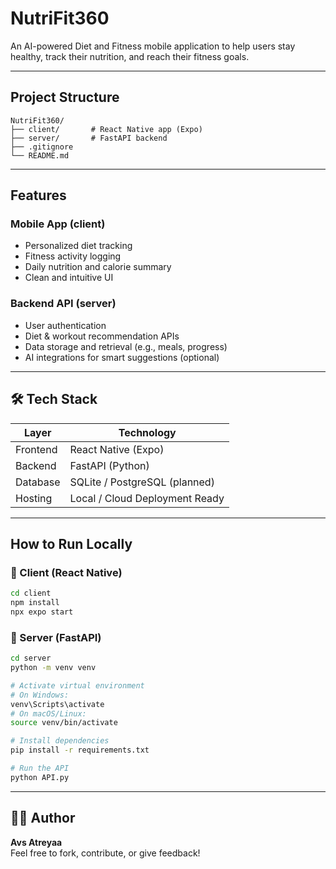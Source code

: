# NutriFit360

An AI-powered Diet and Fitness mobile application to help users stay healthy, track their nutrition, and reach their fitness goals.

---

## Project Structure

```
NutriFit360/
├── client/       # React Native app (Expo)
├── server/       # FastAPI backend
├── .gitignore
└── README.md
```

---

## Features

### Mobile App (client)
- Personalized diet tracking
- Fitness activity logging
- Daily nutrition and calorie summary
- Clean and intuitive UI

### Backend API (server)
- User authentication
- Diet & workout recommendation APIs
- Data storage and retrieval (e.g., meals, progress)
- AI integrations for smart suggestions (optional)

---

## 🛠️ Tech Stack

| Layer    | Technology        |
|----------|-------------------|
| Frontend | React Native (Expo) |
| Backend  | FastAPI (Python)  |
| Database | SQLite / PostgreSQL (planned) |
| Hosting  | Local / Cloud Deployment Ready |

---

## How to Run Locally

### 🔹 Client (React Native)
```bash
cd client
npm install
npx expo start
```

### 🔹 Server (FastAPI)
```bash
cd server
python -m venv venv

# Activate virtual environment
# On Windows:
venv\Scripts\activate
# On macOS/Linux:
source venv/bin/activate

# Install dependencies
pip install -r requirements.txt

# Run the API
python API.py
```
---

## 👨‍💻 Author

**Avs Atreyaa**  
Feel free to fork, contribute, or give feedback!
